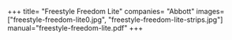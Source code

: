 +++
title= "Freestyle Freedom Lite"
companies= "Abbott"
images= ["freestyle-freedom-lite0.jpg", "freestyle-freedom-lite-strips.jpg"]
manual="freestyle-freedom-lite.pdf"
+++
